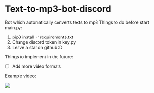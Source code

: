 # Text-to-mp3-bot-discord
Bot which automatically converts texts to mp3
Things to do before start main.py:
1) pip3 install -r requirements.txt
2) Change discord token in key.py
3) Leave a star on github :D

Things to implement in the future:
- [ ] Add more video formats

Example video:


[![](https://img.youtube.com/vi/foHMV908I1E/0.jpg)](https://www.youtube.com/watch?v=foHMV908I1E)

